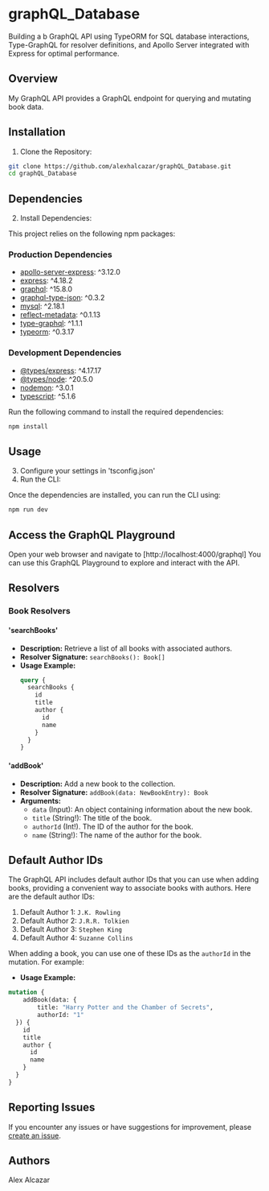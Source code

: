 # graphQL_Database

Building a b GraphQL API using TypeORM for SQL database interactions, Type-GraphQL for resolver definitions, and Apollo Server integrated with Express for optimal performance.

## Overview

My GraphQL API provides a GraphQL endpoint for querying and mutating book data.

## Installation

1. Clone the Repository:

```bash
git clone https://github.com/alexhalcazar/graphQL_Database.git
cd graphQL_Database
```

## Dependencies 

2. Install Dependencies:

This project relies on the following npm packages:

### Production Dependencies

- [apollo-server-express](https://www.npmjs.com/package/apollo-server-express): ^3.12.0
- [express](https://www.npmjs.com/package/express): ^4.18.2
- [graphql](https://www.npmjs.com/package/graphql): ^15.8.0
- [graphql-type-json](https://www.npmjs.com/package/graphql-type-json): ^0.3.2
- [mysql](https://www.npmjs.com/package/mysql): ^2.18.1
- [reflect-metadata](https://www.npmjs.com/package/reflect-metadata): ^0.1.13
- [type-graphql](https://www.npmjs.com/package/type-graphql): ^1.1.1
- [typeorm](https://www.npmjs.com/package/typeorm): ^0.3.17

### Development Dependencies

- [@types/express](https://www.npmjs.com/package/@types/express): ^4.17.17
- [@types/node](https://www.npmjs.com/package/@types/node): ^20.5.0
- [nodemon](https://www.npmjs.com/package/nodemon): ^3.0.1
- [typescript](https://www.npmjs.com/package/typescript): ^5.1.6

Run the following command to install the required dependencies:

```bash
npm install
```

## Usage

3. Configure your settings in 'tsconfig.json'
4. Run the CLI:

Once the dependencies are installed, you can run the CLI using:

```bash 
npm run dev
```

## Access the GraphQL Playground

Open your web browser and navigate to [http://localhost:4000/graphql]
You can use this GraphQL Playground to explore and interact with the API.

## Resolvers

### Book Resolvers

#### 'searchBooks'

- **Description:** Retrieve a list of all books with associated authors.
- **Resolver Signature:** `searchBooks(): Book[]`
- **Usage Example:**
  ```graphql
  query {
    searchBooks {
      id
      title
      author {
        id
        name
      }
    }
  }
  ```

#### 'addBook'
- **Description:** Add a new book to the collection.
- **Resolver Signature:** `addBook(data: NewBookEntry): Book`
- **Arguments:**
    - `data` (Input): An object containing information about the new book.
    - `title` (String!): The title of the book.
    - `authorId` (Int!). The ID of the author for the book.
    - `name` (String!): The name of the author for the book.

## Default Author IDs

The GraphQL API includes default author IDs that you can use when adding books, providing a convenient way to associate books with authors. Here are the default author IDs:

1. Default Author 1: `J.K. Rowling`
2. Default Author 2: `J.R.R. Tolkien`
3. Default Author 3: `Stephen King`
4. Default Author 4: `Suzanne Collins`

When adding a book, you can use one of these IDs as the `authorId` in the mutation. For example:
- **Usage Example:**
```graphql
mutation {
    addBook(data: {
        title: "Harry Potter and the Chamber of Secrets",
        authorId: "1"
  }) {
    id
    title
    author {
      id
      name
    }
  }
}
```
  
## Reporting Issues

If you encounter any issues or have suggestions for improvement, please [create an issue](https://github.com/alexhalcazar/graphQL_Database/issues).

## Authors

Alex Alcazar